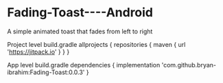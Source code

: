 # Fading-Toast----Android
A simple animated toast that fades from left to right         

Project level build.gradle
    allprojects {
        repositories {
           maven { url 'https://jitpack.io' }
       }
    }

App level build.gradle
    dependencies {
        implementation 'com.github.bryan-ibrahim:Fading-Toast:0.0.3'
    }
